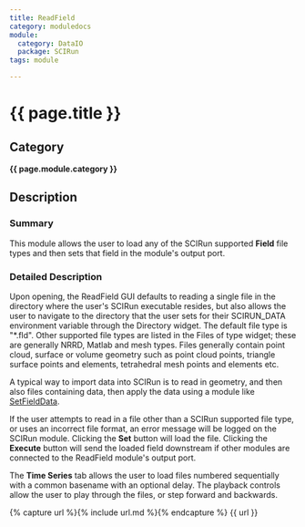 ```yaml
---
title: ReadField
category: moduledocs
module:
  category: DataIO
  package: SCIRun
tags: module

---
```


# {{ page.title }}

## Category

**{{ page.module.category }}**

## Description

### Summary

This module allows the user to load any of the SCIRun supported **Field** file types and then sets that field in the module's output port.

### Detailed Description

Upon opening, the ReadField GUI defaults to reading a single file in the directory where the user's SCIRun executable resides, but also allows the user to navigate to the directory that the user sets for their SCIRUN_DATA environment variable through the Directory widget. The default file type is "*.fld". Other supported file types are listed in the Files of type widget; these are generally NRRD, Matlab and mesh types. Files generally contain point cloud, surface or volume geometry such as point cloud points, triangle surface points and elements, tetrahedral mesh points and elements etc.

A typical way to import data into SCIRun is to read in geometry, and then also files containing data, then apply the data using a module like [SetFieldData](#SetFieldData).

If the user attempts to read in a file other than a SCIRun supported file type, or uses an incorrect file format, an error message will be logged on the SCIRun module. Clicking the **Set** button will load the file. Clicking the **Execute** button will send the loaded field downstream if other modules are connected to the ReadField module's output port.

The **Time Series** tab allows the user to load files numbered sequentially with a common basename with an optional delay. The playback controls allow the user to play through the files, or step forward and backwards.

{% capture url %}{% include url.md %}{% endcapture %}
{{ url }}
